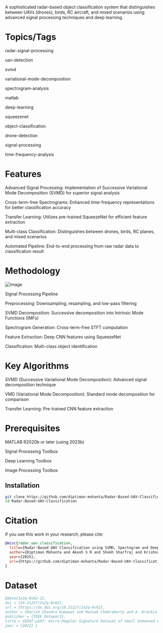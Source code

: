 A sophisticated radar-based object classification system that distinguishes between UAVs (drones), birds, RC aircraft, and mixed scenarios using advanced signal processing techniques and deep learning.
# Topics/Tags
radar-signal-processing

uav-detection

svmd

variational-mode-decomposition

spectrogram-analysis

matlab

deep-learning

squeezenet

object-classification

drone-detection

signal-processing

time-frequency-analysis
# Features
Advanced Signal Processing: Implementation of Successive Variational Mode Decomposition (SVMD) for superior signal analysis

Cross-term-free Spectrograms: Enhanced time-frequency representations for better classification accuracy

Transfer Learning: Utilizes pre-trained SqueezeNet for efficient feature extraction

Multi-class Classification: Distinguishes between drones, birds, RC planes, and mixed scenarios

Automated Pipeline: End-to-end processing from raw radar data to classification result

# Methodology
![image](https://github.com/user-attachments/assets/106a473c-a4f2-404a-be82-c4ca6b9ba9ce)

Signal Processing Pipeline

Preprocessing: Downsampling, resampling, and low-pass filtering

SVMD Decomposition: Successive decomposition into Intrinsic Mode Functions (IMFs)

Spectrogram Generation: Cross-term-free STFT computation

Feature Extraction: Deep CNN features using SqueezeNet

Classification: Multi-class object identification

# Key Algorithms

SVMD (Successive Variational Mode Decomposition): Advanced signal decomposition technique

VMD (Variational Mode Decomposition): Standard mode decomposition for comparison

Transfer Learning: Pre-trained CNN feature extraction

# Prerequisites

MATLAB R2020b or later (using 2023b) 

Signal Processing Toolbox

Deep Learning Toolbox

Image Processing Toolbox

## Installation

```bash
git clone https://github.com/diptiman-mohanta/Radar-Based-UAV-Classification.git
cd Radar-Based-UAV-Classification
```


# Citation

If you use this work in your research, please cite:

```bibtex
@misc{radar_uav_classification,
  title={Radar-Based UAV Classification using SVMD, Spectogram and Deep Learning},
  author={Diptiman Mohanta and Akash S R and Shekh Sharfraj and Krishna Jyoti Panda and Arpita Pradhan and Jyotirmayee Patnaik},
  year={2025},
  url={https://github.com/diptiman-mohanta/Radar-Based-UAV-Classification.git}
}
```
# Dataset

```bibtex
@data{1x2q-8v62-22,
doi = {10.21227/1x2q-8v62},
url = {https://dx.doi.org/10.21227/1x2q-8v62},
author = {Harish Chandra Kumawat and Mainak Chakraborty and A. Arockia Bazil Raj and Sunita Vikrant Dhavale},
publisher = {IEEE Dataport},
title = {DIAT-µSAT: micro-Doppler Signature Dataset of Small Unmanned Aerial Vehicle (SUAV)},
year = {2022} }
